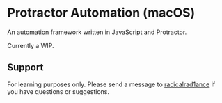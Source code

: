 # Protractor Automation (macOS)
An automation framework written in JavaScript and Protractor.

Currently a WIP.

## Support
For learning purposes only. Please send a message to [radicalrad1ance](https://github.com/radicalrad1ance/) if you have questions or suggestions.
